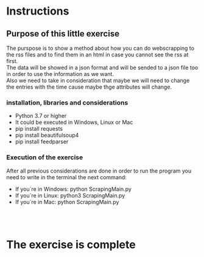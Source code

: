 # Instructions

## Purpose of this little exercise
The purspose is to show a method about how you can do webscrapping to the rss files and to find them in an html in case you cannot see the rss at first.
<br>
The data will be showed in a json format and will be sended to a json file too in order to use the information as we want.
<br>
Also we need to take in consideration that maybe we will need to change the entries with the time cause maybe thge attributes will change.

### installation, libraries and considerations
* Python 3.7 or higher
* It could be executed in Windows, Linux or Mac
* pip install requests
* pip install beautifulsoup4
* pip install feedparser

### Execution of the exercise
After all previous considerations are done in order to run the program you need to write in the terminal the next command:
* If you´re in Windows: python ScrapingMain.py
* If you´re in Linux: python3 ScrapingMain.py
* If you´re in Mac: python ScrapingMain.py

<br><br>

# The exercise is complete